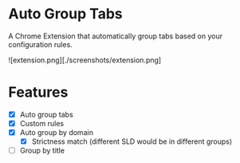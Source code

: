 # Auto Group Tabs

A Chrome Extension that automatically group tabs based on your configuration rules.

![extension.png][./screenshots/extension.png]

# Features
- [X] Auto group tabs
- [X] Custom rules
- [X] Auto group by domain
  - [X] Strictness match (different SLD would be in different groups)
- [ ] Group by title
